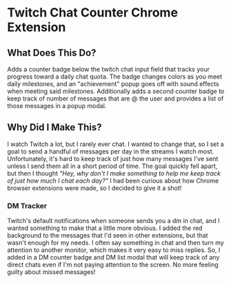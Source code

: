 # Twitch Chat Counter Chrome Extension

## What Does This Do?

Adds a counter badge below the twitch chat input field that tracks your progress toward a daily chat quota. The badge changes colors as you meet daily milestones, and an "achievement" popup goes off with sound effects when meeting said milestones. Additionally adds a second counter badge to keep track of number of messages that are @ the user and provides a list of those messages in a popup modal.

## Why Did I Make This?

I watch Twitch a lot, but I rarely ever chat. I wanted to change that, so I set a goal to send a handful of messages per day in the streams I watch most. Unfortunately, it's hard to keep track of just how many messages I've sent unless I send them all in a short period of time. The goal quickly fell apart, but then I thought _"Hey, why don't I make something to help me keep track of just how much I chat each day?"_ I had been curious about how Chrome browser extensions were made, so I decided to give it a shot!

### DM Tracker

Twitch's default notifications when someone sends you a dm in chat, and I wanted something to make that a little more obvious. I added the red background to the messages that I'd seen in other extensions, but that wasn't enough for my needs. I often say something in chat and then turn my attention to another monitor, which makes it very easy to miss replies. So, I added in a DM counter badge and DM list modal that will keep track of any direct chats even if I'm not paying attention to the screen. No more feeling guilty about missed messages!
